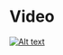 # Video
[![Alt text](https://img.youtube.com/vi/MJga2HBaJcY/0.jpg)](https://www.youtube.com/watch?v=MJga2HBaJcY)


